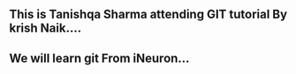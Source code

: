 ## This is Tanishqa Sharma attending GIT tutorial By krish Naik....
## We will learn git From iNeuron...  